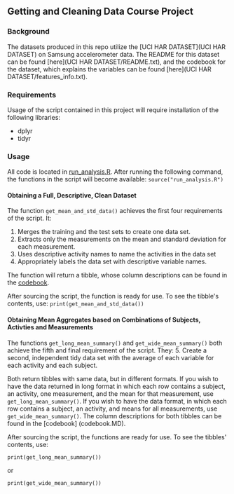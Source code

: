 ## Getting and Cleaning Data Course Project

### Background
The datasets produced in this repo utilize the [UCI HAR DATASET](UCI HAR DATASET) on Samsung accelerometer data. The README for this dataset can be found [here](UCI HAR DATASET/README.txt), and the codebook for the dataset, which explains the variables can be found [here](UCI HAR DATASET/features_info.txt). 

### Requirements
Usage of the script contained in this project will require installation of the following libraries: 
* dplyr
* tidyr

### Usage
All code is located in [run_analysis.R](run_analysis.R). After running the following command, the functions in the script will become available: 
```source("run_analysis.R")```

#### Obtaining a Full, Descriptive, Clean Dataset
The function `get_mean_and_std_data()` achieves the first four requirements of the script. It:
  1. Merges the training and the test sets to create one data set.
  2. Extracts only the measurements on the mean and standard deviation for each measurement.
  3. Uses descriptive activity names to name the activities in the data set
  4. Appropriately labels the data set with descriptive variable names.

The function will return a tibble, whose column descriptions can be found in the [codebook](codebook.MD). 

After sourcing the script, the function is ready for use. To see the tibble's contents, use: 
```print(get_mean_and_std_data())```

#### Obtaining Mean Aggregates based on Combinations of Subjects, Activties and Measurements
The functions `get_long_mean_summary()` and `get_wide_mean_summary()` both achieve the fifth and final requirement of the script. They: 
5. Create a second, independent tidy data set with the average of each variable for each activity and each subject.

Both return tibbles with same data, but in different formats. If you wish to have the data returned in long format in which each row contains a subject, an activity, one measurement, and the mean for that measurement, use `get_long_mean_summary()`. If you wish to have the data format, in which each row contains a subject, an activity, and means for all measurements, use `get_wide_mean_summary()`. The column descriptions for both tibbles can be found in the [codebook] (codebook.MD). 

After sourcing the script, the functions are ready for use. To see the tibbles' contents, use: 

```print(get_long_mean_summary())```

or 

```print(get_wide_mean_summary())```
